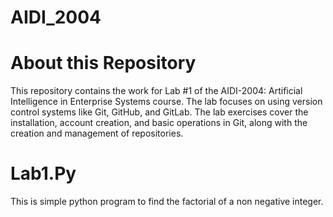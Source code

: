 # AIDI_2004
# About this Repository
This repository contains the work for Lab #1 of the AIDI-2004: Artificial Intelligence in Enterprise Systems course. The lab focuses on using version control systems like Git, GitHub, and GitLab. The lab exercises cover the installation, account creation, and basic operations in Git, along with the creation and management of repositories.

# Lab1.Py 
This is simple python program to find the factorial of a non negative integer.